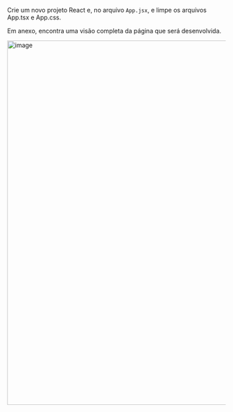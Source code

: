 Crie um novo projeto React e, no arquivo `App.jsx`, e limpe os arquivos App.tsx e App.css.

Em anexo, encontra uma visão completa da página que será desenvolvida.

<img width="1116" height="839" alt="image" src="https://github.com/user-attachments/assets/ef936226-68b3-492a-b39f-eaf8894ffced" />
